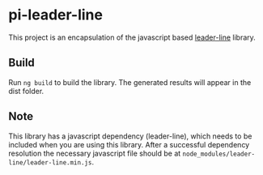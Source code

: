# pi-leader-line

This project is an encapsulation of the javascript based [leader-line](https://github.com/anseki/leader-line) library.

## Build

Run `ng build` to build the library. The generated results will appear in the dist folder.

## Note

This library has a javascript dependency (leader-line), which needs to be included when you are using this library. After a successful dependency resolution the necessary javascript file should be  at `node_modules/leader-line/leader-line.min.js`.